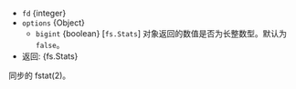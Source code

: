 <!-- YAML
added: v0.1.95
changes:
  - version: v10.5.0
    pr-url: https://github.com/nodejs/node/pull/20220
    description: Accepts an additional `options` object to specify whether
                 the numeric values returned should be bigint.
-->

* `fd` {integer}
* `options` {Object}
  * `bigint` {boolean} [`fs.Stats`] 对象返回的数值是否为长整数型。默认为 `false`。
* 返回: {fs.Stats}


同步的 fstat(2)。

